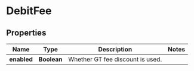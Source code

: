 
# DebitFee

## Properties

Name | Type | Description | Notes
------------ | ------------- | ------------- | -------------
**enabled** | **Boolean** | Whether GT fee discount is used. | 

